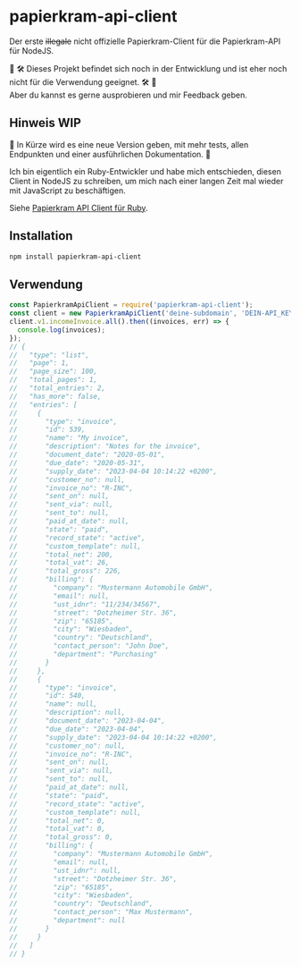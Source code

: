 # papierkram-api-client

Der erste ~~illegale~~ nicht offizielle Papierkram-Client für die Papierkram-API für NodeJS.

🚧 🛠️ Dieses Projekt befindet sich noch in der Entwicklung und ist eher noch nicht für die Verwendung geeignet. 🛠️ 🚧  
Aber du kannst es gerne ausprobieren und mir Feedback geben.

## Hinweis WIP

🚨 In Kürze wird es eine neue Version geben, mit mehr tests, allen Endpunkten und einer ausführlichen Dokumentation. 🤞

Ich bin eigentlich ein Ruby-Entwickler und habe mich entschieden, diesen Client in NodeJS zu schreiben, um mich nach einer langen Zeit mal wieder mit JavaScript zu beschäftigen.

Siehe [Papierkram API Client für Ruby](https://github.com/simonneutert/papierkram_api_client).

## Installation

```bash
npm install papierkram-api-client
```

## Verwendung

```js
const PapierkramApiClient = require('papierkram-api-client');
const client = new PapierkramApiClient('deine-subdomain', 'DEIN-API_KEY');
client.v1.incomeInvoice.all().then((invoices, err) => {
  console.log(invoices);
});
// {
//   "type": "list",
//   "page": 1,
//   "page_size": 100,
//   "total_pages": 1,
//   "total_entries": 2,
//   "has_more": false,
//   "entries": [
//     {
//       "type": "invoice",
//       "id": 539,
//       "name": "My invoice",
//       "description": "Notes for the invoice",
//       "document_date": "2020-05-01",
//       "due_date": "2020-05-31",
//       "supply_date": "2023-04-04 10:14:22 +0200",
//       "customer_no": null,
//       "invoice_no": "R-INC",
//       "sent_on": null,
//       "sent_via": null,
//       "sent_to": null,
//       "paid_at_date": null,
//       "state": "paid",
//       "record_state": "active",
//       "custom_template": null,
//       "total_net": 200,
//       "total_vat": 26,
//       "total_gross": 226,
//       "billing": {
//         "company": "Mustermann Automobile GmbH",
//         "email": null,
//         "ust_idnr": "11/234/34567",
//         "street": "Dotzheimer Str. 36",
//         "zip": "65185",
//         "city": "Wiesbaden",
//         "country": "Deutschland",
//         "contact_person": "John Doe",
//         "department": "Purchasing"
//       }
//     },
//     {
//       "type": "invoice",
//       "id": 540,
//       "name": null,
//       "description": null,
//       "document_date": "2023-04-04",
//       "due_date": "2023-04-04",
//       "supply_date": "2023-04-04 10:14:22 +0200",
//       "customer_no": null,
//       "invoice_no": "R-INC",
//       "sent_on": null,
//       "sent_via": null,
//       "sent_to": null,
//       "paid_at_date": null,
//       "state": "paid",
//       "record_state": "active",
//       "custom_template": null,
//       "total_net": 0,
//       "total_vat": 0,
//       "total_gross": 0,
//       "billing": {
//         "company": "Mustermann Automobile GmbH",
//         "email": null,
//         "ust_idnr": null,
//         "street": "Dotzheimer Str. 36",
//         "zip": "65185",
//         "city": "Wiesbaden",
//         "country": "Deutschland",
//         "contact_person": "Max Mustermann",
//         "department": null
//       }
//     }
//   ]
// }
```